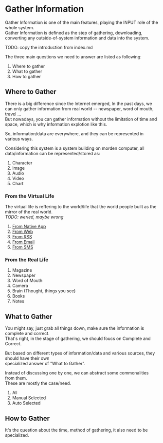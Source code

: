 # Gather Information

Gather Information is one of the main features, playing the INPUT role of the whole system.\
Gather Information is defined as the step of gathering, downloading, converting any outside-of-system information and data into the system.

TODO: copy the introduction from index.md

The three main questions we need to answer are listed as following:

1. Where to gather
2. What to gather
3. How to gather

## Where to Gather

There is a big difference since the Internet emerged,
In the past days, we can only gather information from real world -- newspaper, word of mouth, travel ... \
But nowadays, you can gather information without the limitation of time and space, which is why information explotion like this.

So, information/data are everywhere, and they can be represented in various ways. 

Considering this system is a system building on morden computer, all data/information can be represented/stored as:

1. Character
2. Image
3. Audio
4. Video
5. Chart

### From the Virtual Life

The virtual life is reffering to the world/life that the world people built as the mirror of the real world. \
*TODO: weried, maybe wrong*

1. [From Native App](./where/virtual-life/native-app.md)
2. [From Web](./where/virtual-life/web.md)
3. [From RSS](./where/virtual-life/rss.md)
4. [From Email](./where/virtual-life/email.md)
5. [From SMS](./where/virtual-life/sms.md)

### From the Real Life

1. Magazine
2. Newspaper
3. Word of Mouth
4. Camera
5. Brain (Thought, things you see)
6. Books
7. Notes

## What to Gather

You might say, just grab all things down, make sure the information is complete and correct. \
That's right, in the stage of gathering, we should foucs on Complete and Correct.

But based on different types of information/data and various sources, they should have their own \
specialized answer of "What to Gather".

Instead of discussing one by one, we can abstract some commonalities from them. \
These are mostly the case/need.

1. All
2. Manual Selected
3. Auto Selected

## How to Gather

It's the question about the time, method of gathering, it also need to be specialized.
